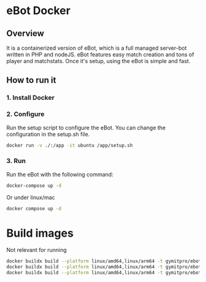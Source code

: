 # eBot Docker

## Overview
It is a containerized version of eBot, which is a full managed server-bot written in PHP and nodeJS. eBot features easy match creation and tons of player and matchstats. Once it's setup, using the eBot is simple and fast.

## How to run it
### 1. Install Docker

### 2. Configure
Run the setup script to configure the eBot. You can change the configuration in the setup.sh file.
```bash
docker run -v ./:/app -it ubuntu /app/setup.sh
```

### 3. Run
Run the eBot with the following command:
```bash
docker-compose up -d
```
Or under linux/mac
```bash
docker compose up -d
```

# Build images
Not relevant for running

```bash
docker buildx build --platform linux/amd64,linux/arm64 -t gymitpro/ebot-logs-receiver:latest --push .
docker buildx build --platform linux/amd64,linux/arm64 -t gymitpro/ebot-socket:latest --push .
docker buildx build --platform linux/amd64,linux/arm64 -t gymitpro/ebot-web:latest --push .
```

